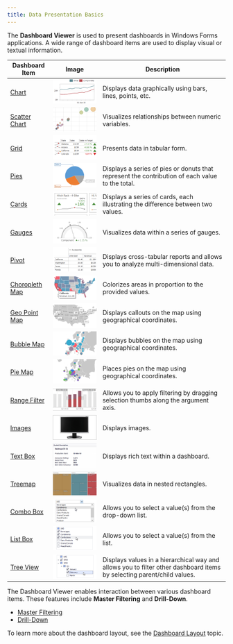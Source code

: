 ```yaml
---
title: Data Presentation Basics
---
```

The **Dashboard Viewer** is used to present dashboards in Windows Forms applications. 
A wide range of dashboard items are used to display visual or textual information.

| Dashboard Item | Image | Description |
|---|---|---|
| [Chart](../../../../dashboard-for-desktop/articles/dashboard-viewer/dashboard-items/chart.md) | ![WinViewer_Chart](../../../images/Img22446.png) | Displays data graphically using bars, lines, points, etc. |
| [Scatter Chart](../../../../dashboard-for-desktop/articles/dashboard-viewer/dashboard-items/scatter-chart.md) | ![AddingItems_ScatterChart](../../../images/Img121120.png) | Visualizes relationships between numeric variables. |
| [Grid](../../../../dashboard-for-desktop/articles/dashboard-viewer/dashboard-items/grid.md) | ![WinViewer_Grid](../../../images/Img22448.png) | Presents data in tabular form. |
| [Pies](../../../../dashboard-for-desktop/articles/dashboard-viewer/dashboard-items/pies.md) | ![Fundamentals_DashboardItems_Pies](../../../images/Img22438.png) | Displays a series of pies or donuts that represent the contribution of each value to the total. |
| [Cards](../../../../dashboard-for-desktop/articles/dashboard-viewer/dashboard-items/cards.md) | ![WinViewer_Cards](../../../images/Img22445.png) | Displays a series of cards, each illustrating the difference between two values. |
| [Gauges](../../../../dashboard-for-desktop/articles/dashboard-viewer/dashboard-items/gauges.md) | ![WinViewer_Gauges](../../../images/Img22447.png) | Visualizes data within a series of gauges. |
| [Pivot](../../../../dashboard-for-desktop/articles/dashboard-viewer/dashboard-items/pivot.md) | ![WinViewer_Pivot](../../../images/Img22450.png) | Displays cross-tabular reports and allows you to analyze multi-dimensional data. |
| [Choropleth Map](../../../../dashboard-for-desktop/articles/dashboard-viewer/dashboard-items/choropleth-map.md) | ![Fundamentals_DashboardItems_ChoroplethMap](../../../images/Img22437.png) | Colorizes areas in proportion to the provided values. |
| [Geo Point Map](../../../../dashboard-for-desktop/articles/dashboard-viewer/dashboard-items/geo-point-maps/data-presentation-basics.md) | ![AddingItems_GeoPointMap](../../../images/Img121121.png) | Displays callouts on the map using geographical coordinates. |
| [Bubble Map](../../../../dashboard-for-desktop/articles/dashboard-viewer/dashboard-items/geo-point-maps/data-presentation-basics.md) | ![Fundamentals_DashboardItems_geopoingmaps](../../../images/Img22440.png) | Displays bubbles on the map using geographical coordinates. |
| [Pie Map](../../../../dashboard-for-desktop/articles/dashboard-viewer/dashboard-items/geo-point-maps/data-presentation-basics.md) | ![AddingItems_PieMap](../../../images/Img121123.png) | Places pies on the map using geographical coordinates. |
| [Range Filter](../../../../dashboard-for-desktop/articles/dashboard-viewer/dashboard-items/range-filter.md) | ![WinViewer_RangeFilter](../../../images/Img22451.png) | Allows you to apply filtering by dragging selection thumbs along the argument axis. |
| [Images](../../../../dashboard-for-desktop/articles/dashboard-viewer/dashboard-items/image.md) | ![ImageOverview](../../../images/Img124553.png) | Displays images. |
| [Text Box](../../../../dashboard-for-desktop/articles/dashboard-viewer/dashboard-items/text-box.md) | ![TextboxOverview](../../../images/Img124554.png) | Displays rich text within a dashboard. |
| [Treemap](../../../../dashboard-for-desktop/articles/dashboard-viewer/dashboard-items/treemap.md) | ![Treemap_Thumbnail](../../../images/Img125084.png) | Visualizes data in nested rectangles. |
| [Combo Box](../../../../dashboard-for-desktop/articles/dashboard-viewer/dashboard-items/filter-elements.md) | ![Fundamentals_DashboardItems_ComboBox](../../../images/Img24779.png) | Allows you to select a value(s) from the drop-down list. |
| [List Box](../../../../dashboard-for-desktop/articles/dashboard-viewer/dashboard-items/filter-elements.md) | ![Fundamentals_DashboardItems_ListBox](../../../images/Img24784.png) | Allows you to select a value(s) from the list. |
| [Tree View](../../../../dashboard-for-desktop/articles/dashboard-viewer/dashboard-items/filter-elements.md) | ![Fundamentals_DashboardItems_TreeView](../../../images/Img24786.png) | Displays values in a hierarchical way and allows you to filter other dashboard items by selecting parent/child values. |

The Dashboard Viewer enables interaction between various dashboard items. These features include **Master Filtering** and **Drill-Down**.
* [Master Filtering](../../../../dashboard-for-desktop/articles/dashboard-viewer/data-presentation/master-filtering.md)
* [Drill-Down](../../../../dashboard-for-desktop/articles/dashboard-viewer/data-presentation/drill-down.md)

To learn more about the dashboard layout, see the [Dashboard Layout](../../../../dashboard-for-desktop/articles/dashboard-viewer/data-presentation/dashboard-layout.md) topic.